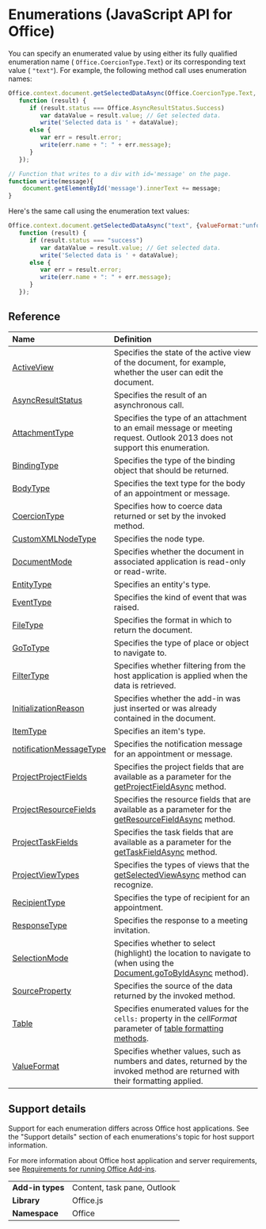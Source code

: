 
# Enumerations (JavaScript API for Office)

You can specify an enumerated value by using either its fully qualified enumeration name ( `Office.CoercionType.Text`) or its corresponding text value ( `"text"`). For example, the following method call uses enumeration names:


```js
Office.context.document.getSelectedDataAsync(Office.CoercionType.Text, {valueFormat:Office.ValueFormat.Unformatted, filterType:Office.FilterType.All}, 
   function (result) {
      if (result.status === Office.AsyncResultStatus.Success)      
         var dataValue = result.value; // Get selected data.
         write('Selected data is ' + dataValue);
      else {            
         var err = result.error; 
         write(err.name + ": " + err.message);
      }
   });

// Function that writes to a div with id='message' on the page.
function write(message){
    document.getElementById('message').innerText += message; 
}
```


Here's the same call using the enumeration text values:




```js
Office.context.document.getSelectedDataAsync("text", {valueFormat:"unformatted", filterType:"all"}, 
   function (result) {
      if (result.status === "success")      
         var dataValue = result.value; // Get selected data.
         write('Selected data is ' + dataValue);
      else {            
         var err = result.error; 
         write(err.name + ": " + err.message);
      }
   });
```


## Reference



|**Name**|**Definition**|
|:-----|:-----|
|[ActiveView](../../../reference/shared/activeview-enumeration.md)|Specifies the state of the active view of the document, for example, whether the user can edit the document.|
|[AsyncResultStatus](../../../reference/shared/asyncresultstatus-enumeration.md)|Specifies the result of an asynchronous call.|
|[AttachmentType](http://msdn.microsoft.com/library/83883a47-a937-4afb-a55e-e789057335c4%28Office.15%29.aspx)|Specifies the type of an attachment to an email message or meeting request. Outlook 2013 does not support this enumeration.|
|[BindingType](../../../reference/shared/bindingtype-enumeration.md)|Specifies the type of the binding object that should be returned.|
|[BodyType](http://msdn.microsoft.com/library/31350fe6-4c42-4cbb-a5b2-4fb2d360fa11%28Office.15%29.aspx)|Specifies the text type for the body of an appointment or message.|
|[CoercionType](../../../reference/shared/coerciontype-enumeration.md)|Specifies how to coerce data returned or set by the invoked method.|
|[CustomXMLNodeType](../../../reference/shared/customxmlnodetype-enumeration.md)|Specifies the node type.|
|[DocumentMode](../../../reference/shared/documentmode-enumeration.md)|Specifies whether the document in associated application is read-only or read-write. |
|[EntityType](http://msdn.microsoft.com/library/0035be38-8a65-4693-bcc4-0a8dd7b1495b%28Office.15%29.aspx)|Specifies an entity's type.|
|[EventType](../../../reference/shared/eventtype-enumeration.md)|Specifies the kind of event that was raised.|
|[FileType](../../../reference/shared/filetype-enumeration.md)|Specifies the format in which to return the document.|
|[GoToType](../../../reference/shared/gototype-enumeration.md)|Specifies the type of place or object to navigate to.|
|[FilterType](../../../reference/shared/filtertype-enumeration.md)|Specifies whether filtering from the host application is applied when the data is retrieved.|
|[InitializationReason](../../../reference/shared/initializationreason-enumeration.md)|Specifies whether the add-in was just inserted or was already contained in the document.|
|[ItemType](http://msdn.microsoft.com/library/e0bb23fd-f360-4b0f-b72c-1cf08d4cab3f%28Office.15%29.aspx)|Specifies an item's type.|
|[notificationMessageType](http://msdn.microsoft.com/library/ff00c89d-0019-4545-a95b-7ed0db712ce9%28Office.15%29.aspx)|Specifies the notification message for an appointment or message.|
|[ProjectProjectFields](../../../reference/shared/projectprojectfields-enumeration.md)|Specifies the project fields that are available as a parameter for the [getProjectFieldAsync](../../../reference/shared/projectdocument.getprojectfieldasync.md) method.|
|[ProjectResourceFields](../../../reference/shared/projectresourcefields-enumeration.md)|Specifies the resource fields that are available as a parameter for the [getResourceFieldAsync](../../../reference/shared/projectdocument.gettaskfieldasync.md) method.|
|[ProjectTaskFields](../../../reference/shared/projecttaskfields-enumeration.md)|Specifies the task fields that are available as a parameter for the [getTaskFieldAsync](../../../reference/shared/projectdocument.gettaskfieldasync.md) method.|
|[ProjectViewTypes](../../../reference/shared/projectviewtypes-enumeration.md)|Specifies the types of views that the [getSelectedViewAsync](../../../reference/shared/projectdocument.getselectedviewasync.md) method can recognize.|
|[RecipientType](http://msdn.microsoft.com/library/6e7c4029-6e52-47f6-98d2-4cd3ce7bd8b4%28Office.15%29.aspx)|Specifies the type of recipient for an appointment.|
|[ResponseType](http://msdn.microsoft.com/library/b3e723ca-4be0-4846-ad97-0eecab4355eb%28Office.15%29.aspx)|Specifies the response to a meeting invitation.|
|[SelectionMode](../../../reference/shared/selectionmode-enumeration.md)|Specifies whether to select (highlight) the location to navigate to (when using the [Document.goToByIdAsync](../../../reference/shared/document.gotobyidasync.md) method).|
|[SourceProperty](http://msdn.microsoft.com/library/6a209a7f-57cd-4dc3-869e-07b0f5928b28%28Office.15%29.aspx)|Specifies the source of the data returned by the invoked method.|
|[Table](../../../reference/shared/table-enumeration.md)|Specifies enumerated values for the  `cells:` property in the _cellFormat_ parameter of [table formatting methods](http://msdn.microsoft.com/library/46b05707-b350-41be-b6b8-311799c71a33%28Office.15%29.aspx).|
|[ValueFormat](../../../reference/shared/valueformat-enumeration.md)|Specifies whether values, such as numbers and dates, returned by the invoked method are returned with their formatting applied.|

## Support details


Support for each enumeration differs across Office host applications. See the "Support details" section of each enumerations's topic for host support information.

For more information about Office host application and server requirements, see [Requirements for running Office Add-ins](http://msdn.microsoft.com/library/67340567-bb9a-498c-96d3-3f52f28c16bc%28Office.15%29.aspx).


|||
|:-----|:-----|
|**Add-in types**|Content, task pane, Outlook|
|**Library**|Office.js|
|**Namespace**|Office|
